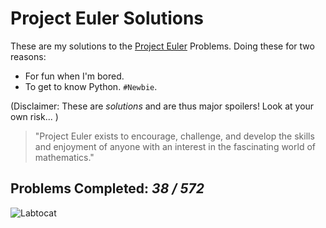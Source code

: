 # Project Euler Solutions

These are my solutions to the [Project Euler](https://projecteuler.net/) Problems. 
Doing these for two reasons: 
* For fun when I'm bored. 
* To get to know Python. `#Newbie`.

(Disclaimer: These are *solutions* and are thus major spoilers! Look at your own risk... )

> "Project Euler exists to encourage, challenge, and develop the skills and 
> enjoyment of anyone with an interest in the fascinating world of mathematics."

## Problems Completed: _38 / 572_

![Labtocat](https://octodex.github.com/images/labtocat.png)
